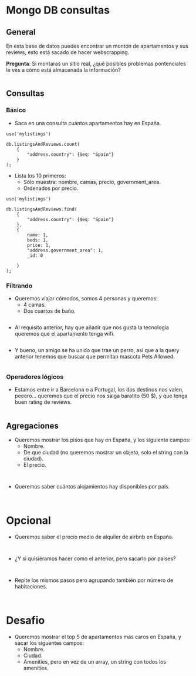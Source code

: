# Mongo DB consultas

## General

En esta base de datos puedes encontrar un montón de apartamentos y sus reviews, esto está sacado de hacer webscrapping.

**Pregunta**: Si montaras un sitio real, ¿qué posibles problemas pontenciales le ves a cómo está almacenada la información?

```

```

## Consultas

### Básico

- Saca en una consulta cuántos apartamentos hay en España.

```
use('mylistings')

db.listingsAndReviews.count(
    {
        "address.country": {$eq: "Spain"}
    }
);

```

- Lista los 10 primeros:
  - Sólo muestra: nombre, camas, precio, government_area.
  - Ordenados por precio.
  
```
use('mylistings')

db.listingsAndReviews.find(
    {
        "address.country": {$eq: "Spain"}
    },
    {
        name: 1,
        beds: 1,
        price: 1,
        "address.government_area": 1,
        _id: 0

    }
);
```

### Filtrando

- Queremos viajar cómodos, somos 4 personas y queremos:
  - 4 camas.
  - Dos cuartos de baño.
  
```

```

- Al requisito anterior, hay que añadir que nos gusta la tecnología queremos que el apartamento tenga wifi.

```

```

- Y bueno, un amigo se ha unido que trae un perro, así que a la query anterior tenemos que buscar que permitan mascota Pets Allowed.

```

```

### Operadores lógicos

- Estamos entre ir a Barcelona o a Portugal, los dos destinos nos valen, peeero... queremos que el precio nos salga baratito (50 $), y que tenga buen rating de reviews.

```

```

## Agregaciones

- Queremos mostrar los pisos que hay en España, y los siguiente campos:
  - Nombre.
  - De que ciudad (no queremos mostrar un objeto, solo el string con la ciudad).
  - El precio.
  
```
  
```
  
  - Queremos saber cuántos alojamientos hay disponibles por país.
  
```
  
```
  
 # Opcional
  
- Queremos saber el precio medio de alquiler de airbnb en España.
  
```
  
```
  
- ¿Y si quisiéramos hacer como el anterior, pero sacarlo por paises?
  
```
  
```
  
- Repite los mismos pasos pero agrupando también por número de habitaciones.
  
```
  
```
  
# Desafio
  
- Queremos mostrar el top 5 de apartamentos más caros en España, y sacar los siguentes campos:
  - Nombre.
  - Ciudad.
  - Amenities, pero en vez de un array, un string con todos los amenities.
    
```

```



